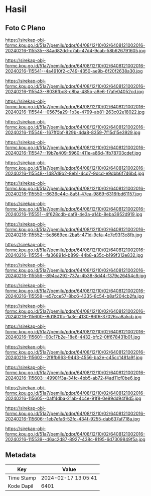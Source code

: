 # Hasil

## Foto C Plano

https://sirekap-obj-formc.kpu.go.id/51a7/pemilu/pdpr/64/08/12/10/02/6408121002016-20240216-115535--84ad82dd-c7ab-47d4-9cab-58b626791605.jpg

https://sirekap-obj-formc.kpu.go.id/51a7/pemilu/pdpr/64/08/12/10/02/6408121002016-20240216-115541--4a4910f2-c749-4350-ae9b-6f20f2638a30.jpg

https://sirekap-obj-formc.kpu.go.id/51a7/pemilu/pdpr/64/08/12/10/02/6408121002016-20240216-115543--8036fbc8-c8ba-485b-a8e6-f7afe04052cd.jpg

https://sirekap-obj-formc.kpu.go.id/51a7/pemilu/pdpr/64/08/12/10/02/6408121002016-20240216-115544--05675a29-1b3e-4799-ab81-263c02e18022.jpg

https://sirekap-obj-formc.kpu.go.id/51a7/pemilu/pdpr/64/08/12/10/02/6408121002016-20240216-115546--167ff0bf-829b-4da8-8359-7f15d15e3929.jpg

https://sirekap-obj-formc.kpu.go.id/51a7/pemilu/pdpr/64/08/12/10/02/6408121002016-20240216-115547--19b7e409-5960-411e-a86d-1fb78703cdef.jpg

https://sirekap-obj-formc.kpu.go.id/51a7/pemilu/pdpr/64/08/12/10/02/6408121002016-20240216-115548--1487d9b2-8eb1-4cd7-9dcd-e9dbb6f746b4.jpg

https://sirekap-obj-formc.kpu.go.id/51a7/pemilu/pdpr/64/08/12/10/02/6408121002016-20240216-115550--6636c44c-8a5f-47ea-9869-6316fbd61157.jpg

https://sirekap-obj-formc.kpu.go.id/51a7/pemilu/pdpr/64/08/12/10/02/6408121002016-20240216-115551--4f628cdb-daf9-4e3a-a14b-8eba3952d919.jpg

https://sirekap-obj-formc.kpu.go.id/51a7/pemilu/pdpr/64/08/12/10/02/6408121002016-20240216-115552--5c8669ee-2ba5-471d-9cfa-4c7e93f3c8fb.jpg

https://sirekap-obj-formc.kpu.go.id/51a7/pemilu/pdpr/64/08/12/10/02/6408121002016-20240216-115554--fa36891d-b899-44b8-a35c-b199f312e832.jpg

https://sirekap-obj-formc.kpu.go.id/51a7/pemilu/pdpr/64/08/12/10/02/6408121002016-20240216-115556--894ca292-737a-4b38-8d44-f379c26454c9.jpg

https://sirekap-obj-formc.kpu.go.id/51a7/pemilu/pdpr/64/08/12/10/02/6408121002016-20240216-115558--e57cce57-8bc6-4335-8c54-b8af204cb2fa.jpg

https://sirekap-obj-formc.kpu.go.id/51a7/pemilu/pdpr/64/08/12/10/02/6408121002016-20240216-115600--8d1801fc-1a3e-4130-86f6-37026ca8a5cb.jpg

https://sirekap-obj-formc.kpu.go.id/51a7/pemilu/pdpr/64/08/12/10/02/6408121002016-20240216-115601--00c17b2e-18e6-4432-bfc2-0ff678431b01.jpg

https://sirekap-obj-formc.kpu.go.id/51a7/pemilu/pdpr/64/08/12/10/02/6408121002016-20240216-115602--2f8fb963-9443-4556-ba2e-c45cc1481a9f.jpg

https://sirekap-obj-formc.kpu.go.id/51a7/pemilu/pdpr/64/08/12/10/02/6408121002016-20240216-115603--49901f3a-34fc-4bb5-ab72-f4ad11cf0be6.jpg

https://sirekap-obj-formc.kpu.go.id/51a7/pemilu/pdpr/64/08/12/10/02/6408121002016-20240216-115605--0aff4dba-21ab-4c4e-91f8-0e99dd94f8d5.jpg

https://sirekap-obj-formc.kpu.go.id/51a7/pemilu/pdpr/64/08/12/10/02/6408121002016-20240216-115606--1eb7efa6-52fc-434f-9255-dab637af718a.jpg

https://sirekap-obj-formc.kpu.go.id/51a7/pemilu/pdpr/64/08/12/10/02/6408121002016-20240216-115539--d6ac2d87-8927-438c-8195-6d7309849f5a.jpg


## Metadata

| Key        | Value               |
| ---------- | ------------------- |
| Time Stamp | 2024-02-17 13:05:41 |
| Kode Dapil | 6401                |



